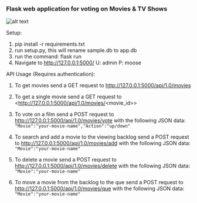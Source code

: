 ### Flask web application for voting on Movies & TV Shows
![alt text](https://i.imgur.com/p17S3jI.png "votenight.ca preview")

Setup:
1. pip install -r requirements.txt
2. run setup.py, this will rename sample.db to app.db
3. run the command: flask run
4. Navigate to http://127.0.0.1:5000/ U: admin P: moose


API Usage (Requires authentication):
1. To get movies send a GET request to <http://127.0.0.1:5000/api/1.0/movies>

2. To get a single movie send a GET request to <http://127.0.0.1:5000/api/1.0/movies/<movie_id>>

3. To vote on a film send a POST request to <http://127.0.0.1:5000/api/1.0/movies/vote> with the following JSON data: 
```"Movie":"your-movie-name","Action":"up/down"```

4. To search and add a movie to the viewing backlog send a POST request to <http://127.0.0.1:5000/api/1.0/movies/add> with the following JSON data: 
```"Movie":"your-movie-name"```

5. To delete a movie send a POST request to <http://127.0.0.1:5000/api/1.0/movies/delete> with the following JSON data:
```"Movie":"your-movie-name"```

6. To move a movie from the backlog to the que send a POST request to <http://127.0.0.1:5000/api/1.0/movies/que> with the following JSON data:
```"Movie":"your-movie-name"```

